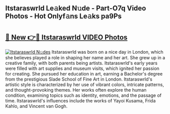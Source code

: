 ## Itstaraswrld Le𝚊ked N𝚞de - Part-O7q Video Photos - Hot Onlyf𝚊ns Le𝚊ks pa9Ps

# <h2><a href="http://ab3103.deff.icu/?id=Itstaraswrld">🔗 New 👉🔴 Itstaraswrld VIDEO Photos</a></h2>

[![Itstaraswrld N𝚞des](https://i.imgur.com/rIISA9y.gif)](http://ab3103.deff.icu/?id=Itstaraswrld)
Itstaraswrld was born on a nice day in London, which she believes played a role in shaping her name and her art. She grew up in a creative family, with both parents being artists. Itstaraswrld's early years were filled with art supplies and museum visits, which ignited her passion for creating. She pursued her education in art, earning a Bachelor's degree from the prestigious Slade School of Fine Art in London. Itstaraswrld's artistic style is characterized by her use of vibrant colors, intricate patterns, and thought-provoking themes. Her works often explore the human condition, examining topics such as identity, emotions, and the passage of time. Itstaraswrld's influences include the works of Yayoi Kusama, Frida Kahlo, and Vincent van Gogh.
